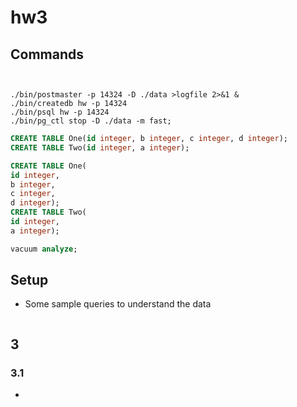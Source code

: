 # hw3

## Commands
```shell


./bin/postmaster -p 14324 -D ./data >logfile 2>&1 &
./bin/createdb hw -p 14324
./bin/psql hw -p 14324
./bin/pg_ctl stop -D ./data -m fast;

```
```sql
CREATE TABLE One(id integer, b integer, c integer, d integer);
CREATE TABLE Two(id integer, a integer);

CREATE TABLE One(
id integer,
b integer,
c integer,
d integer);
CREATE TABLE Two(
id integer,
a integer);

vacuum analyze;


```

## Setup
- Some sample queries to understand the data
```sql
```

## 3
### 3.1
- 